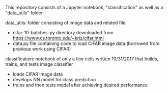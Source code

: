 This repository consists of a Jupyter notebook, "classification" as well as a "data_utils" folder.

data_utils: folder consisting of image data and related file
- cifar-10-batches-py directory downloaded from https://www.cs.toronto.edu/~kriz/cifar.html
- data.py file containing code to load CIFAR image data (borrowed from previous work using CIFAR)

classification: notebook of only a few cells written 10/31/2017 that builds, trains, and tests image classifier
- loads CIFAR image data
- develops NN model for class prediction
- trains and then tests model after achieving desired performance

